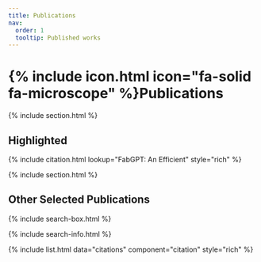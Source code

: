 ```yaml
---
title: Publications
nav:
  order: 1
  tooltip: Published works
---
```


# {% include icon.html icon="fa-solid fa-microscope" %}Publications

{% include section.html %}

## Highlighted

{% include citation.html lookup="FabGPT: An Efficient" style="rich" %}

{% include section.html %}

## Other Selected Publications

{% include search-box.html %}

{% include search-info.html %}

{% include list.html data="citations" component="citation" style="rich" %}
